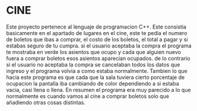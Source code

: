 # CINE
Este proyecto pertenece al lenguaje de programacion C++.
Este consistia basicamente en el apartado de lugares en el cine, este te pedia el numero de boletos que ibas a comprar, el costo de los boletos,
el total a pagar y si estabas seguro de tu cumpra.
si el usuario aceptaba la compra el programa te mostraba en verde los asientos que ocupo y cada que alguien nuevo
fuera a comprar boletos esos asientos aparecian ocupados.
de lo contrario si el usuario no aceptaba la compra se cancelaban todos los datos que ingreso y el programa volvia 
a como estaba normalmente.
Tambien lo que hacia este programa es que cada que la sala tuviera cierto porcentaje de ocupacion la pantalla iba cambiando de color
dependiendo a si estaba vacia, casi llena o llena.
En resumen el programa era muy parecido a lo que normalmente es cuando vamos al cine a comprar boletos solo que añadiendo
otras cosas distintas.
